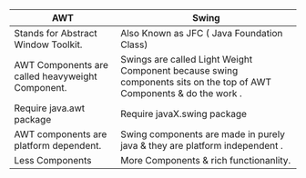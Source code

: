 
|AWT|Swing|
|-----|------|
|Stands for Abstract Window Toolkit.|Also Known as JFC ( Java Foundation Class) |
| AWT Components are called heavyweight Component.| Swings are called Light Weight Component because swing components sits on the top of AWT Components & do the work .|
| Require java.awt package|Require javaX.swing package|
|AWT components are platform dependent.| Swing components are made in purely java & they are platform independent .|
|Less Components| More Components & rich functionanlity.|